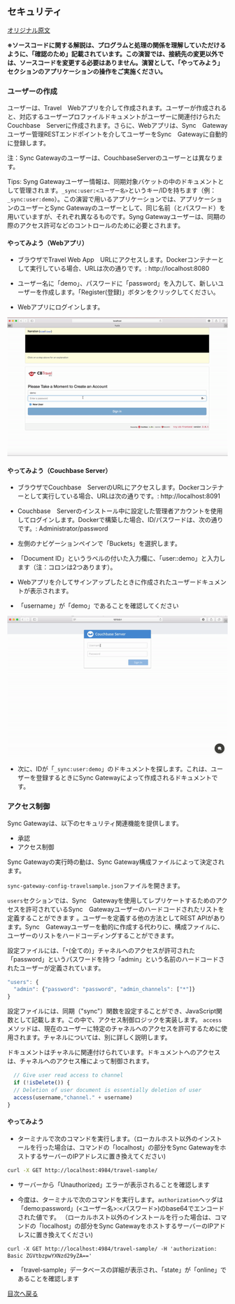 ## セキュリティ

[オリジナル原文](https://docs.couchbase.com/tutorials/mobile-travel-sample/android/develop/security.html)

**※ソースコードに関する解説は、プログラムと処理の関係を理解していただけるように、「確認のため」記載されています。この演習では、接続先の変更以外では、ソースコードを変更する必要はありません。演習として、「やってみよう」セクションのアプリケーションの操作をご実施ください。**

### ユーザーの作成
ユーザーは、Travel　Webアプリを介して作成されます。ユーザーが作成されると、対応するユーザープロファイルドキュメントがユーザーに関連付けられたCouchbase　Serverに作成されます。さらに、Webアプリは、Sync　Gatewayユーザー管理RESTエンドポイントを介してユーザーをSync　Gatewayに自動的に登録します。

注：Sync Gatewayのユーザーは、CouchbaseServerのユーザーとは異なります。

Tips: Syng Gatewayユーザー情報は、同期対象バケットの中のドキュメントとして管理されます。`_sync:user:<ユーザー名>`というキー/IDを持ちます（例：`_sync:user:demo`）。この演習で用いるアプリケーションでは、アプリケーションのユーザーとSync Gatewayのユーザーとして、同じ名前（とパスワード）を用いていますが、それぞれ異なるものです。Syng Gatewayユーザーは、同期の際のアクセス許可などのコントロールのために必要とされます。

#### やってみよう（Webアプリ）

- ブラウザでTravel Web App　URLにアクセスします。Dockerコンテナーとして実行している場合、URLは次の通りです。: http://localhost:8080

- ユーザー名に「demo」、パスワードに「password」を入力して、新しいユーザーを作成します。「Register(登録)」ボタンをクリックしてください。

- Webアプリにログインします。

![](https://raw.githubusercontent.com/couchbaselabs/mobile-travel-sample/master/content/assets/web_user_signup.gif)

#### やってみよう（Couchbase Server）

- ブラウザでCouchbase　ServerのURLにアクセスします。Dockerコンテナーとして実行している場合、URLは次の通りです。: http://localhost:8091

- Couchbase　Serverのインストール中に設定した管理者アカウントを使用してログインします。Dockerで構築した場合、ID/パスワードは、次の通りです。: Administrator/password

- 左側のナビゲーションペインで「Buckets」を選択します。

- 「Document ID」というラベルの付いた入力欄に、「user::demo」と入力します（注：コロンは2つあります）。

- Webアプリを介してサインアップしたときに作成されたユーザードキュメントが表示されます。

- 「username」が「demo」であることを確認してください

![](https://raw.githubusercontent.com/couchbaselabs/mobile-travel-sample/master/content/assets/cb_user_auth.gif)

- 次に、IDが「`_sync:user:demo`」のドキュメントを探します。これは、ユーザーを登録するときにSync Gatewayによって作成されるドキュメントです。

### アクセス制御

Sync Gatewayは、以下のセキュリティ関連機能を提供します。

- 承認
- アクセス制御


Sync Gatewayの実行時の動は、Sync Gateway構成ファイルによって決定されます。

`sync-gateway-config-travelsample.json`ファイルを開きます。

`users`セクションでは、Sync　Gatewayを使用してレプリケートするためのアクセスを許可されているSync　Gatewayユーザーのハードコードされたリストを定義することができます
。ユーザーを定義する他の方法としてREST APIがあります。Sync　Gatewayユーザーを動的に作成する代わりに、構成ファイルに、ユーザーのリストをハードコーディングすることができます。


設定ファイルには、「`*`(全ての)」チャネルへのアクセスが許可された「password」というパスワードを持つ「admin」という名前のハードコードされたユーザーが定義されています。

```JAVASCRIPT
"users": {
  "admin": {"password": "password", "admin_channels": ["*"]}
}
```

設定ファイルには、同期（"sync"）関数を設定することができ、JavaScript関数として記載します。この中で、アクセス制御ロジックを実装します。
`access`メソッドは、現在のユーザーに特定のチャネルへのアクセスを許可するために使用されます。チャネルについては、別に詳しく説明します。

ドキュメントはチャネルに関連付けられています。ドキュメントへのアクセスは、チャネルへのアクセス権によって制御されます。

```JAVASCRIPT
  // Give user read access to channel
  if (!isDelete()) {
  // Deletion of user document is essentially deletion of user
  access(username,"channel." + username)
}
```

#### やってみよう

- ターミナルで次のコマンドを実行します。（ローカルホスト以外のインストールを行った場合は、コマンドの「localhost」の部分をSync GatewayをホストするサーバーのIPアドレスに置き換えてください)

```BASH
curl -X GET http://localhost:4984/travel-sample/
```

- サーバーから「Unauthorized」エラーが表示されることを確認します

- 今度は、ターミナルで次のコマンドを実行します。`authorization`ヘッダは「demo:password」(<ユーザー名>:<パスワード>)のbase64でエンコードされた値です。
（ローカルホスト以外のインストールを行った場合は、コマンドの「localhost」の部分をSync GatewayをホストするサーバーのIPアドレスに置き換えてください)


```
curl -X GET http://localhost:4984/travel-sample/ -H 'authorization: Basic ZGVtbzpwYXNzd29yZA=='
```

- 「travel-sample」データベースの詳細が表示され、「state」が「online」であることを確認します

[目次へ戻る](./README.md)
